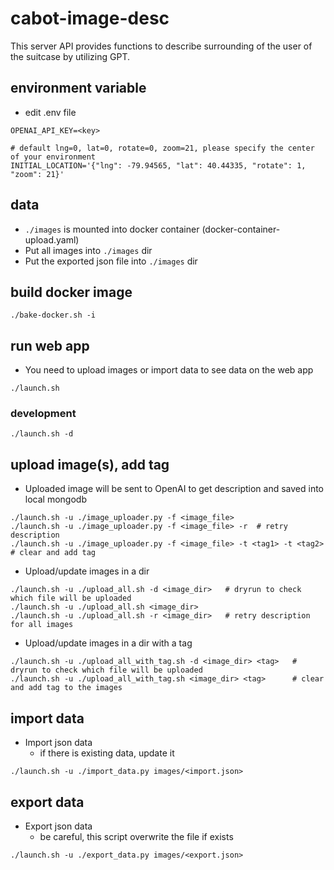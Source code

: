 # cabot-image-desc

This server API provides functions to describe surrounding of the user of the suitcase by utilizing GPT.

## environment variable

- edit .env file

```
OPENAI_API_KEY=<key>

# default lng=0, lat=0, rotate=0, zoom=21, please specify the center of your environment
INITIAL_LOCATION='{"lng": -79.94565, "lat": 40.44335, "rotate": 1, "zoom": 21}'
```

## data

- `./images` is mounted into docker container (docker-container-upload.yaml)
- Put all images into `./images` dir
- Put the exported json file into `./images` dir

## build docker image

```
./bake-docker.sh -i
```

## run web app

- You need to upload images or import data to see data on the web app

```
./launch.sh
```

### development

```
./launch.sh -d
```

## upload image(s), add tag

- Uploaded image will be sent to OpenAI to get description and saved into local mongodb

```
./launch.sh -u ./image_uploader.py -f <image_file>
./launch.sh -u ./image_uploader.py -f <image_file> -r  # retry description
./launch.sh -u ./image_uploader.py -f <image_file> -t <tag1> -t <tag2> # clear and add tag
```

- Upload/update images in a dir
```
./launch.sh -u ./upload_all.sh -d <image_dir>   # dryrun to check which file will be uploaded
./launch.sh -u ./upload_all.sh <image_dir>
./launch.sh -u ./upload_all.sh -r <image_dir>   # retry description for all images
```

- Upload/update images in a dir with a tag
```
./launch.sh -u ./upload_all_with_tag.sh -d <image_dir> <tag>   # dryrun to check which file will be uploaded
./launch.sh -u ./upload_all_with_tag.sh <image_dir> <tag>      # clear and add tag to the images
```

## import data

- Import json data
  - if there is existing data, update it

```
./launch.sh -u ./import_data.py images/<import.json>
```

## export data

- Export json data
  - be careful, this script overwrite the file if exists

```
./launch.sh -u ./export_data.py images/<export.json>
```
